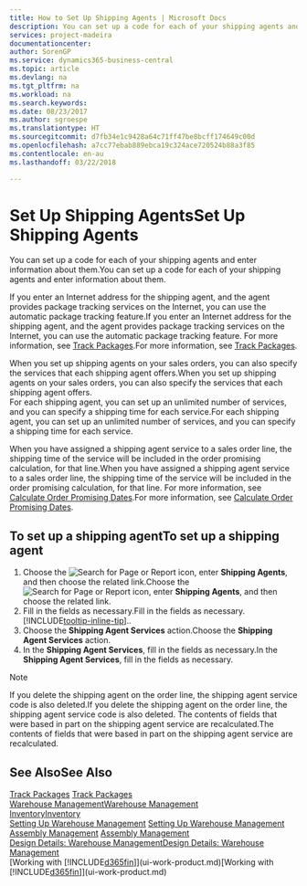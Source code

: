 ```yaml
---
title: How to Set Up Shipping Agents | Microsoft Docs
description: You can set up a code for each of your shipping agents and enter information about them.
services: project-madeira
documentationcenter: 
author: SorenGP
ms.service: dynamics365-business-central
ms.topic: article
ms.devlang: na
ms.tgt_pltfrm: na
ms.workload: na
ms.search.keywords: 
ms.date: 08/23/2017
ms.author: sgroespe
ms.translationtype: HT
ms.sourcegitcommit: d7fb34e1c9428a64c71ff47be8bcff174649c00d
ms.openlocfilehash: a7cc77ebab889ebca19c324ace720524b88a3f85
ms.contentlocale: en-au
ms.lasthandoff: 03/22/2018

---
```

# <a name="set-up-shipping-agents"></a><span data-ttu-id="481b2-103">Set Up Shipping Agents</span><span class="sxs-lookup"><span data-stu-id="481b2-103">Set Up Shipping Agents</span></span>
<span data-ttu-id="481b2-104">You can set up a code for each of your shipping agents and enter information about them.</span><span class="sxs-lookup"><span data-stu-id="481b2-104">You can set up a code for each of your shipping agents and enter information about them.</span></span>  

<span data-ttu-id="481b2-105">If you enter an Internet address for the shipping agent, and the agent provides package tracking services on the Internet, you can use the automatic package tracking feature.</span><span class="sxs-lookup"><span data-stu-id="481b2-105">If you enter an Internet address for the shipping agent, and the agent provides package tracking services on the Internet, you can use the automatic package tracking feature.</span></span> <span data-ttu-id="481b2-106">For more information, see [Track Packages](sales-how-track-packages.md).</span><span class="sxs-lookup"><span data-stu-id="481b2-106">For more information, see [Track Packages](sales-how-track-packages.md).</span></span>

<span data-ttu-id="481b2-107">When you set up shipping agents on your sales orders, you can also specify the services that each shipping agent offers.</span><span class="sxs-lookup"><span data-stu-id="481b2-107">When you set up shipping agents on your sales orders, you can also specify the services that each shipping agent offers.</span></span>  
<span data-ttu-id="481b2-108">For each shipping agent, you can set up an unlimited number of services, and you can specify a shipping time for each service.</span><span class="sxs-lookup"><span data-stu-id="481b2-108">For each shipping agent, you can set up an unlimited number of services, and you can specify a shipping time for each service.</span></span>  

<span data-ttu-id="481b2-109">When you have assigned a shipping agent service to a sales order line, the shipping time of the service will be included in the order promising calculation, for that line.</span><span class="sxs-lookup"><span data-stu-id="481b2-109">When you have assigned a shipping agent service to a sales order line, the shipping time of the service will be included in the order promising calculation, for that line.</span></span> <span data-ttu-id="481b2-110">For more information, see [Calculate Order Promising Dates](sales-how-to-calculate-order-promising-dates.md).</span><span class="sxs-lookup"><span data-stu-id="481b2-110">For more information, see [Calculate Order Promising Dates](sales-how-to-calculate-order-promising-dates.md).</span></span>

## <a name="to-set-up-a-shipping-agent"></a><span data-ttu-id="481b2-111">To set up a shipping agent</span><span class="sxs-lookup"><span data-stu-id="481b2-111">To set up a shipping agent</span></span>  
1.  <span data-ttu-id="481b2-112">Choose the ![Search for Page or Report](media/ui-search/search_small.png "Search for Page or Report icon") icon, enter **Shipping Agents**, and then choose the related link.</span><span class="sxs-lookup"><span data-stu-id="481b2-112">Choose the ![Search for Page or Report](media/ui-search/search_small.png "Search for Page or Report icon") icon, enter **Shipping Agents**, and then choose the related link.</span></span>  
2.  <span data-ttu-id="481b2-113">Fill in the fields as necessary.</span><span class="sxs-lookup"><span data-stu-id="481b2-113">Fill in the fields as necessary.</span></span> [!INCLUDE[tooltip-inline-tip](includes/tooltip-inline-tip_md.md)]<span data-ttu-id="481b2-114">.</span><span class="sxs-lookup"><span data-stu-id="481b2-114">.</span></span>  
3.  <span data-ttu-id="481b2-115">Choose the **Shipping Agent Services** action.</span><span class="sxs-lookup"><span data-stu-id="481b2-115">Choose the **Shipping Agent Services** action.</span></span>
4. <span data-ttu-id="481b2-116">In the **Shipping Agent Services**, fill in the fields as necessary.</span><span class="sxs-lookup"><span data-stu-id="481b2-116">In the **Shipping Agent Services**, fill in the fields as necessary.</span></span>

> [!NOTE]  
>  <span data-ttu-id="481b2-117">If you delete the shipping agent on the order line, the shipping agent service code is also deleted.</span><span class="sxs-lookup"><span data-stu-id="481b2-117">If you delete the shipping agent on the order line, the shipping agent service code is also deleted.</span></span> <span data-ttu-id="481b2-118">The contents of fields that were based in part on the shipping agent service are recalculated.</span><span class="sxs-lookup"><span data-stu-id="481b2-118">The contents of fields that were based in part on the shipping agent service are recalculated.</span></span>  

## <a name="see-also"></a><span data-ttu-id="481b2-119">See Also</span><span class="sxs-lookup"><span data-stu-id="481b2-119">See Also</span></span>
<span data-ttu-id="481b2-120">[Track Packages](sales-how-track-packages.md)  </span><span class="sxs-lookup"><span data-stu-id="481b2-120">[Track Packages](sales-how-track-packages.md)  </span></span>  
[<span data-ttu-id="481b2-121">Warehouse Management</span><span class="sxs-lookup"><span data-stu-id="481b2-121">Warehouse Management</span></span>](warehouse-manage-warehouse.md)  
[<span data-ttu-id="481b2-122">Inventory</span><span class="sxs-lookup"><span data-stu-id="481b2-122">Inventory</span></span>](inventory-manage-inventory.md)  
<span data-ttu-id="481b2-123">[Setting Up Warehouse Management](warehouse-setup-warehouse.md)   </span><span class="sxs-lookup"><span data-stu-id="481b2-123">[Setting Up Warehouse Management](warehouse-setup-warehouse.md)   </span></span>  
<span data-ttu-id="481b2-124">[Assembly Management](assembly-assemble-items.md)  </span><span class="sxs-lookup"><span data-stu-id="481b2-124">[Assembly Management](assembly-assemble-items.md)  </span></span>  
[<span data-ttu-id="481b2-125">Design Details: Warehouse Management</span><span class="sxs-lookup"><span data-stu-id="481b2-125">Design Details: Warehouse Management</span></span>](design-details-warehouse-management.md)  
<span data-ttu-id="481b2-126">[Working with [!INCLUDE[d365fin](includes/d365fin_md.md)]](ui-work-product.md)</span><span class="sxs-lookup"><span data-stu-id="481b2-126">[Working with [!INCLUDE[d365fin](includes/d365fin_md.md)]](ui-work-product.md)</span></span>  

